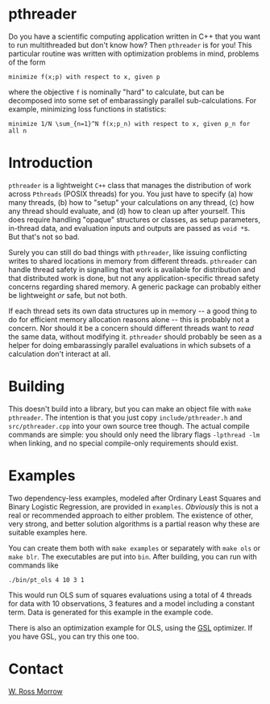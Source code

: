 # pthreader

Do you have a scientific computing application written in C++ that you want to run multithreaded but don't know how? Then `pthreader` is for you! This particular routine was written with optimization problems in mind, problems of the form

```
minimize f(x;p) with respect to x, given p
```

where the objective `f` is nominally "hard" to calculate, but can be decomposed into some set of embarassingly parallel sub-calculations. For example, minimizing loss functions in statistics: 

```
minimize 1/N \sum_{n=1}^N f(x;p_n) with respect to x, given p_n for all n
```

# Introduction

`pthreader` is a lightweight `C++` class that manages the distribution of work across `Pthreads` (POSIX threads) for you. You just have to specify (a) how many threads, (b) how to "setup" your calculations on any thread, (c) how any thread should evaluate, and (d) how to clean up after yourself. This does require handling "opaque" structures or classes, as setup parameters, in-thread data, and evaluation inputs and outputs are passed as `void *`s. But that's not so bad. 

Surely you can still do bad things with `pthreader`, like issuing conflicting writes to shared locations in memory from different threads. `pthreader` can handle thread safety in signalling that work is available for distribution and that distributed work is done, but not any application-specific thread safety concerns regarding shared memory. A generic package can probably either be lightweight _or_ safe, but not both. 

If each thread sets its own data structures up in memory -- a good thing to do for efficient memory allocation reasons alone -- this is probably not a concern. Nor should it be a concern should different threads want to _read_ the same data, without modifying it. `pthreader` should probably be seen as a helper for doing embarassingly parallel evaluations in which subsets of a calculation don't interact at all. 

# Building

This doesn't build into a library, but you can make an object file with `make pthreader`. The intention is that you just copy `include/pthreader.h` and `src/pthreader.cpp` into your own source tree though. The actual compile commands are simple: you should only need the library flags `-lpthread -lm` when linking, and no special compile-only requirements should exist. 

# Examples

Two dependency-less examples, modeled after Ordinary Least Squares and Binary Logistic Regression, are provided in `examples`. _Obviously_ this is not a real or recommended approach to either problem. The existence of other, very strong, and better solution algorithms is a partial reason why these are suitable examples here. 

You can create them both with `make examples` or separately with `make ols` or `make blr`. The executables are put into `bin`. After building, you can run with commands like
```
./bin/pt_ols 4 10 3 1
```
This would run OLS sum of squares evaluations using a total of 4 threads for data with 10 observations, 3 features and a model including a constant term. Data is generated for this example in the example code. 

There is also an optimization example for OLS, using the [GSL](https://www.gnu.org/software/gsl/doc/html/intro.html) optimizer. If you have GSL, you can try this one too. 

# Contact

[W. Ross Morrow](wrossmorrow@stanford.edu)